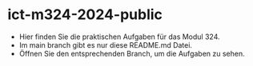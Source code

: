 # ict-m324-2024-public

- Hier finden Sie die praktischen Aufgaben für das Modul 324.
- Im main branch gibt es nur diese README.md Datei.
- Öffnen Sie den entsprechenden Branch, um die Aufgaben zu sehen.
